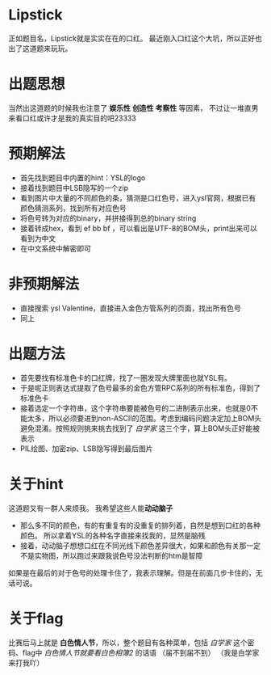 # Lipstick
正如题目名，Lipstick就是实实在在的口红。
最近刚入口红这个大坑，所以正好也出了这道题来玩玩。

# 出题思想
当然出这道题的时候我也注意了 **娱乐性** **创造性** **考察性** 等因素，
不过让一堆直男来看口红或许才是我的真实目的吧23333

# 预期解法
- 首先找到题目中内置的hint：YSL的logo
- 接着找到题目中LSB隐写的一个zip
- 看到图片中大量的不同颜色的条，猜测是口红色号，进入ysl官网，根据已有颜色猜测系列，找到所有对应色号
- 将色号转为对应的binary，并拼接得到总的binary string
- 接着转成hex，看到 ef bb bf ，可以看出是UTF-8的BOM头，print出来可以看到为中文
- 在中文系统中解密即可

# 非预期解法
- 直接搜索 ysl Valentine，直接进入金色方管系列的页面，找出所有色号
- 同上

# 出题方法
- 首先要找有标准色卡的口红牌，找了一圈发现大牌里面也就YSL有。
- 于是呢正则表达式提取了色号最多的金色方管RPC系列的所有标准色，得到了标准色卡
- 接着选定一个字符串，这个字符串要能被色号的二进制表示出来，也就是0不能太多，所以必须要进到non-ASCII的范围。考虑到编码问题决定加上BOM头避免混淆。按照规则挑来挑去找到了 _白学家_ 这三个字，算上BOM头正好能被表示
- PIL绘图、加密zip、LSB隐写得到最后图片

# 关于hint
这道题又有一群人来烦我。
我希望这些人能**动动脑子**

- 那么多不同的颜色，有的有重复有的没重复的排列着，自然是想到口红的各种颜色。
所以拿着YSL的各种名字直接来找我的，显然是脑残
- 接着，动动脑子想想口红在不同光线下颜色差异很大，如果和颜色有关那一定不是实物图，所以跑过来跟我说色号没法判断的htm是智障

如果是在最后的对于色号的处理卡住了，我表示理解。但是在前面几步卡住的，无话可说。

# 关于flag
比赛后马上就是 **白色情人节**，所以，整个题目有各种菜单，包括 _白学家_ 这个密码、flag中 _白色情人节就要看白色相簿2_ 的话语
（届不到届不到）
（我是白学家来打我吖）
